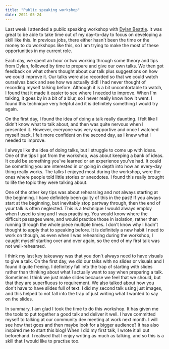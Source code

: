 ```yaml
---
title: "Public speaking workshop"
date: 2021-05-24
---
```


Last week I attended a public speaking workshop with [Dylan Beattie](https://ursatile.com/workshops/from-keyboard-to-keynote.html).  It was great to be able to take time out of my day-to-day to focus on developing a skill like this.  In previous jobs, there either hasn't been the time or the money to do workshops like this, so I am trying to make the most of these opportunities in my current role.

Each day, we spent an hour or two working through some theory and tips from Dylan, followed by time to prepare and give our own talks.  We then got feedback on what others thought about our talk plus suggestions on how we could improve it.  Our talks were also recorded so that we could watch ourselves back and see how we actually did!  I had never thought of recording myself talking before.  Although it is a bit uncomfortable to watch, I found that it made it easier to see where I needed to improve.  When I'm talking, it goes by in a bit of a blur, so I never really know how it went.  I found this technique very helpful and it is definitely something I would try again.

On the first day, I found the idea of doing a talk really daunting.  I felt like I didn't know what to talk about, and then was quite nervous when I presented it.  However, everyone was very supportive and once I watched myself back, I felt more confident on the second day, as I knew what I needed to improve.  

I always like the idea of doing talks, but I struggle to come up with ideas.  One of the tips I got from the workshop, was about keeping a bank of ideas.  It could be something you've learned or an experience you've had.  It could be something you are interested in or going in depth into how an every-day thing really works.  The talks I enjoyed most during the workshop, were the ones where people told little stories or anecdotes.  I found this really brought to life the topic they were talking about.

One of the other key tips was about rehearsing and not always starting at the beginning.  I have definitely been guilty of this in the past!  If you always start at the beginning, but inevitably stop partway through, then the end of your talk is often neglected.  This is a technique I would always employ when I used to sing and I was practising.  You would know where the difficult passages were, and would practice those in isolation, rather than running through the whole piece multiple times.  I don't know why I hadn't thought to apply that to speaking before.  It is definitely a new habit I need to work on though, as even when I was rehearsing during the workshop, I caught myself starting over and over again, so the end of my first talk was not well-rehearsed.

I think my last key takeaway was that you don't always need to have visuals to give a talk.  On the first day, we did our talks with no slides or visuals and I found it quite freeing.  I definitely fall into the trap of starting with slides rather than thinking about what I actually want to say when preparing a talk.  Sometimes I think we just make slides because we feel that we should, but that they are superfluous to requirement.  We also talked about how you don't have to have slides full of text.  I did my second talk using just images, and this helped to not fall into the trap of just writing what I wanted to say on the slides.

In summary, I am glad I took the time to do this workshop.  It has given me the tools to put together a good talk and deliver it well.  I have committed myself to talking at our community dev meeting at work next month.  I will see how that goes and then maybe look for a bigger audience?  It has also inspired me to start this blog!  When I did my first talk, I wrote it all out beforehand.  I realised that I enjoy writing as much as talking, and so this is a skill that I would like to practise too.